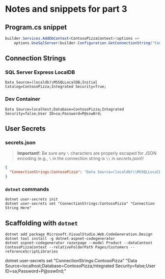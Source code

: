 # Notes and snippets for part 3

## Program.cs snippet

```csharp
builder.Services.AddDbContext<ContosoPizzaContext>(options =>
    options.UseSqlServer(builder.Configuration.GetConnectionString("ContosoPizza")));
```

## Connection Strings

### SQL Server Express LocalDB

```text
Data Source=(localdb)\MSSQLLocalDB;Initial Catalog=ContosoPizza;Integrated Security=True;
```

### Dev Container

```text
Data Source=localhost;Database=ContosoPizza;Integrated Security=false;User ID=sa;Password=P@ssw0rd;
```

## User Secrets

### secrets.json

> **Important!**: Be sure any `\` characters are properly escaped for JSON encoding (e.g., `\` in the connection string is `\\` in *secrets.json*)!

```json
{
  "ConnectionStrings:ContosoPizza": "Data Source=(localdb)\\MSSQLLocalDB;Initial Catalog=ContosoPizza;Integrated Security=True;"
}
```

### `dotnet` commands

```dotnet-cli
dotnet user-secrets init
dotnet user-secrets set "ConnectionStrings:ContosoPizza" "Connection String Here"
```

## Scaffolding with `dotnet`

```dotnet-cli
dotnet add package Microsoft.VisualStudio.Web.CodeGeneration.Design
dotnet tool install -g dotnet-aspnet-codegenerator
dotnet aspnet-codegenerator razorpage --model Product --dataContext ContosoPizzaContext --relativeFolderPath Pages/Customers --referenceScriptLibraries
```

dotnet user-secrets set "ConnectionStrings:ContosoPizza" "Data Source=localhost;Database=ContosoPizza;Integrated Security=false;User ID=sa;Password=P@ssw0rd;"
